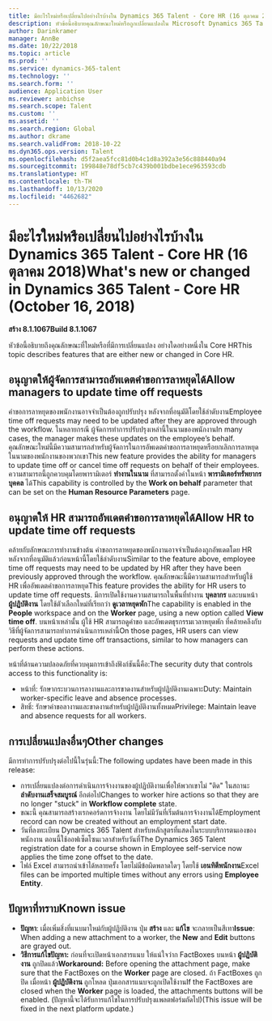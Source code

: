 ```yaml
---
title: มีอะไรใหม่หรือเปลี่ยนไปอย่างไรบ้างใน Dynamics 365 Talent - Core HR (16 ตุลาคม 2018)
description: หัวข้อนี้อธิบายคุณลักษณะใหม่หรือถูกเปลี่ยนแปลงใน Microsoft Dynamics 365 Talent - Core HR
author: Darinkramer
manager: AnnBe
ms.date: 10/22/2018
ms.topic: article
ms.prod: ''
ms.service: dynamics-365-talent
ms.technology: ''
ms.search.form: ''
audience: Application User
ms.reviewer: anbichse
ms.search.scope: Talent
ms.custom: ''
ms.assetid: ''
ms.search.region: Global
ms.author: dkrame
ms.search.validFrom: 2018-10-22
ms.dyn365.ops.version: Talent
ms.openlocfilehash: d5f2aea5fcc81d0b4c1d8a392a3e56c888440a94
ms.sourcegitcommit: 199848e78df5cb7c439b001bdbe1ece963593cdb
ms.translationtype: HT
ms.contentlocale: th-TH
ms.lasthandoff: 10/13/2020
ms.locfileid: "4462682"
---
```

# <a name="whats-new-or-changed-in-dynamics-365-talent---core-hr-october-16-2018"></a><span data-ttu-id="7d5e7-103">มีอะไรใหม่หรือเปลี่ยนไปอย่างไรบ้างใน Dynamics 365 Talent - Core HR (16 ตุลาคม 2018)</span><span class="sxs-lookup"><span data-stu-id="7d5e7-103">What's new or changed in Dynamics 365 Talent - Core HR (October 16, 2018)</span></span>

<span data-ttu-id="7d5e7-104">**สร้าง 8.1.1067**</span><span class="sxs-lookup"><span data-stu-id="7d5e7-104">**Build 8.1.1067**</span></span>

<span data-ttu-id="7d5e7-105">หัวข้อนี้อธิบายถึงคุณลักษณะที่ใหม่หรือที่มีการเปลี่ยนแปลง อย่างใดอย่างหนึ่งใน Core HR</span><span class="sxs-lookup"><span data-stu-id="7d5e7-105">This topic describes features that are either new or changed in Core HR.</span></span>

## <a name="allow-managers-to-update-time-off-requests"></a><span data-ttu-id="7d5e7-106">อนุญาตให้ผู้จัดการสามารถอัพเดตคำขอการลาหยุดได้</span><span class="sxs-lookup"><span data-stu-id="7d5e7-106">Allow managers to update time off requests</span></span>

<span data-ttu-id="7d5e7-107">คำขอการลาหยุดของพนักงานอาจจำเป็นต้องถูกปรับปรุง หลังจากที่อนุมัติโดยใช้ลำดับงาน</span><span class="sxs-lookup"><span data-stu-id="7d5e7-107">Employee time off requests may need to be updated after they are approved through the workflow.</span></span> <span data-ttu-id="7d5e7-108">ในหลายกรณี ผู้จัดการทำการปรับปรุงเหล่านี้ในนามของพนักงาน</span><span class="sxs-lookup"><span data-stu-id="7d5e7-108">In many cases, the manager makes these updates on the employee’s behalf.</span></span> <span data-ttu-id="7d5e7-109">คุณลักษณะใหม่นี้มีความสามารถสำหรับผู้จัดการในการอัพเดตคำขอการลาหยุดหรือยกเลิกการลาหยุดในนามของพนักงานของพวกเขา</span><span class="sxs-lookup"><span data-stu-id="7d5e7-109">This new feature provides the ability for managers to update time off or cancel time off requests on behalf of their employees.</span></span> <span data-ttu-id="7d5e7-110">ความสามารถนี้ถูกควบคุมโดยพารามิเตอร์ **ทำงานในนาม** ที่สามารถตั้งค่าในหน้า **พารามิเตอร์ทรัพยากรบุคคล** ได้</span><span class="sxs-lookup"><span data-stu-id="7d5e7-110">This capability is controlled by the **Work on behalf** parameter that can be set on the **Human Resource Parameters** page.</span></span> 
 
## <a name="allow-hr-to-update-time-off-requests"></a><span data-ttu-id="7d5e7-111">อนุญาตให้ HR สามารถอัพเดตคำขอการลาหยุดได้</span><span class="sxs-lookup"><span data-stu-id="7d5e7-111">Allow HR to update time off requests</span></span>

<span data-ttu-id="7d5e7-112">คล้ายกับลักษณะการทำงานข้างต้น คำขอการลาหยุดของพนักงานอาจจำเป็นต้องถูกอัพเดตโดย HR หลังจากที่อนุมัติแล้วก่อนหน้านี้โดยใช้ลำดับงาน</span><span class="sxs-lookup"><span data-stu-id="7d5e7-112">Similar to the feature above, employee time off requests may need to be updated by HR after they have been previously approved through the workflow.</span></span> <span data-ttu-id="7d5e7-113">คุณลักษณะนี้มีความสามารถสำหรับผู้ใช้ HR เพื่ออัพเดตคำขอการลาหยุด</span><span class="sxs-lookup"><span data-stu-id="7d5e7-113">This feature provides the ability for HR users to update time off requests.</span></span> <span data-ttu-id="7d5e7-114">มีการเปิดใช้งานความสามารถในพื้นที่ทำงาน **บุคลากร** และบนหน้า **ผู้ปฏิบัติงาน** โดยใช้ตัวเลือกใหม่ที่เรียกว่า **ดูเวลาหยุดพัก**</span><span class="sxs-lookup"><span data-stu-id="7d5e7-114">The capability is enabled in the **People** workspace and on the **Worker** page, using a new option called **View time off**.</span></span> <span data-ttu-id="7d5e7-115">บนหน้าเหล่านั้น ผู้ใช้ HR สามารถดูคำขอ และอัพเดตธุรกรรมเวลาหยุดพัก ที่คล้ายคลึงกับวิธีที่ผู้จัดการสามารถทำการดำเนินการเหล่านี้</span><span class="sxs-lookup"><span data-stu-id="7d5e7-115">On those pages, HR users can view requests and update time off transactions, similar to how managers can perform these actions.</span></span>

<span data-ttu-id="7d5e7-116">หน้าที่ด้านความปลอดภัยที่ควบคุมการเข้าถึงฟังก์ชันนี้คือ:</span><span class="sxs-lookup"><span data-stu-id="7d5e7-116">The security duty that controls access to this functionality is:</span></span>
- <span data-ttu-id="7d5e7-117">หน้าที่: รักษากระบวนการลางานและการขาดงานสำหรับผู้ปฏิบัติงานเฉพาะ</span><span class="sxs-lookup"><span data-stu-id="7d5e7-117">Duty: Maintain worker-specific leave and absence processes.</span></span>
- <span data-ttu-id="7d5e7-118">สิทธิ์: รักษาคำขอลางานและขาดงานสำหรับผู้ปฏิบัติงานทั้งหมด</span><span class="sxs-lookup"><span data-stu-id="7d5e7-118">Privilege: Maintain leave and absence requests for all workers.</span></span>

## <a name="other-changes"></a><span data-ttu-id="7d5e7-119">การเปลี่ยนแปลงอื่นๆ</span><span class="sxs-lookup"><span data-stu-id="7d5e7-119">Other changes</span></span>
<span data-ttu-id="7d5e7-120">มีการทำการปรับปรุงต่อไปนี้ในรุ่นนี้:</span><span class="sxs-lookup"><span data-stu-id="7d5e7-120">The following updates have been made in this release:</span></span>
- <span data-ttu-id="7d5e7-121">การเปลี่ยนแปลงต่อการดำเนินการจ้างงานของผู้ปฏิบัติงานเพื่อให้พวกเขาไม่ "ติด" ในสถานะ **ลำดับงานเสร็จสมบูรณ์** อีกต่อไป</span><span class="sxs-lookup"><span data-stu-id="7d5e7-121">Changes to worker hire actions so that they are no longer "stuck" in **Workflow complete** state.</span></span>
- <span data-ttu-id="7d5e7-122">ขณะนี้ คุณสามารถสร้างเรกคอร์ดการจ้างงาน โดยไม่มีวันที่เริ่มต้นการจ้างงานได้</span><span class="sxs-lookup"><span data-stu-id="7d5e7-122">Employment record can now be created without an employment start date.</span></span>
- <span data-ttu-id="7d5e7-123">วันที่ลงทะเบียน Dynamics 365 Talent สำหรับหลักสูตรที่แสดงในระบบบริการตนเองของพนักงาน ตอนนี้ใช้ออฟเซ็ตโซนเวลาสำหรับวันที่</span><span class="sxs-lookup"><span data-stu-id="7d5e7-123">The Dynamics 365 Talent registration date for a course shown in Employee self-service now applies the time zone offset to the date.</span></span>
- <span data-ttu-id="7d5e7-124">ไฟล์ Excel สามารถนำเข้าได้หลายครั้ง โดยไม่มีข้อผิดพลาดใดๆ โดยใช้ **เอนทิตีพนักงาน**</span><span class="sxs-lookup"><span data-stu-id="7d5e7-124">Excel files can be imported multiple times without any errors using **Employee Entity**.</span></span>

## <a name="known-issue"></a><span data-ttu-id="7d5e7-125">ปัญหาที่ทราบ</span><span class="sxs-lookup"><span data-stu-id="7d5e7-125">Known issue</span></span>

- <span data-ttu-id="7d5e7-126">**ปัญหา**: เมื่อเพิ่มสิ่งที่แนบมาใหม่กับผู้ปฏิบัติงาน ปุ่ม **สร้าง** และ **แก้ไข** จะกลายเป็นสีเทา</span><span class="sxs-lookup"><span data-stu-id="7d5e7-126">**Issue**: When adding a new attachment to a worker, the **New** and **Edit** buttons are grayed out.</span></span> 
- <span data-ttu-id="7d5e7-127">**วิธีการแก้ไขปัญหา:** ก่อนที่จะเปิดหน้าเอกสารแนบ ให้แน่ใจว่าก FactBoxes บนหน้า **ผู้ปฏิบัติงาน** ถูกปิดแล้ว</span><span class="sxs-lookup"><span data-stu-id="7d5e7-127">**Workaround:** Before opening the attachment page, make sure that the FactBoxes on the **Worker** page are closed.</span></span> <span data-ttu-id="7d5e7-128">ถ้า FactBoxes ถูกปิด เมื่อหน้า **ผู้ปฏิบัติงาน** ถูกโหลด ปุ่มเอกสารแนบจะถูกเปิดใช้งาน</span><span class="sxs-lookup"><span data-stu-id="7d5e7-128">If the FactBoxes are closed when the **Worker** page is loaded, the attachments buttons will be enabled.</span></span> <span data-ttu-id="7d5e7-129">(ปัญหานี้จะได้รับการแก้ไขในการปรับปรุงแพลตฟอร์มถัดไป)</span><span class="sxs-lookup"><span data-stu-id="7d5e7-129">(This issue will be fixed in the next platform update.)</span></span>
